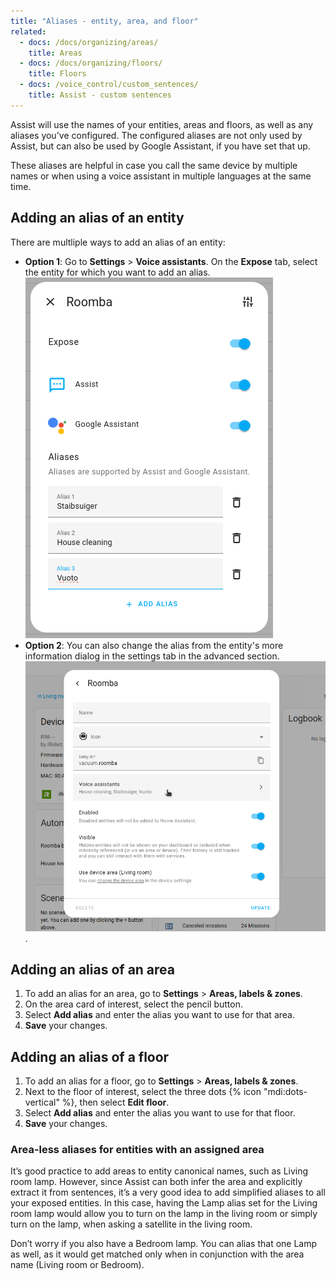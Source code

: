```yaml
---
title: "Aliases - entity, area, and floor"
related:
  - docs: /docs/organizing/areas/
    title: Areas
  - docs: /docs/organizing/floors/
    title: Floors
  - docs: /voice_control/custom_sentences/
    title: Assist - custom sentences
---
```


Assist will use the names of your entities, areas and floors, as well as any aliases you've configured. The configured aliases are not only used by Assist, but can also be used by Google Assistant, if you have set that up.

These aliases are helpful in case you call the same device by multiple names
or when using a voice assistant in multiple languages at the same time.

## Adding an alias of an entity

There are multliple ways to add an alias of an entity:

- **Option 1**: Go to **Settings** > **Voice assistants**. On the **Expose** tab, select the entity for which you want to add an alias.
![Screenshot showing the alias editing capabilities added to the more info dialog of entities, accessed from the Voice assistants page](/images/assist/assist_aliases.png)
- **Option 2**: You can also change the alias from the entity's more information dialog in the settings tab in the advanced section.
![Screenshot showing the alias editing capabilities added to the more info dialog of entities, accessed from the Voice assistants page](/images/assist/assist_aliases_02.png).

## Adding an alias of an area

1. To add an alias for an area, go to **Settings** > **Areas, labels & zones**.
2. On the area card of interest, select the pencil button.
3. Select **Add alias** and enter the alias you want to use for that area.
4. **Save** your changes.

## Adding an alias of a floor

1. To add an alias for a floor, go to **Settings** > **Areas, labels & zones**.
2. Next to the floor of interest, select the three dots {% icon "mdi:dots-vertical" %}, then select **Edit floor**.
3. Select **Add alias** and enter the alias you want to use for that floor.
4. **Save** your changes.


### Area-less aliases for entities with an assigned area

It’s good practice to add areas to entity canonical names, such as Living room lamp. However, since Assist can both infer the area and explicitly extract it from sentences, it’s a very good idea to add simplified aliases to all your exposed entities. In this case, having the Lamp alias set for the Living room lamp would allow you to turn on the lamp in the living room or simply turn on the lamp, when asking a satellite in the living room.

Don’t worry if you also have a Bedroom lamp. You can alias that one Lamp as well, as it would get matched only when in conjunction with the area name (Living room or Bedroom).